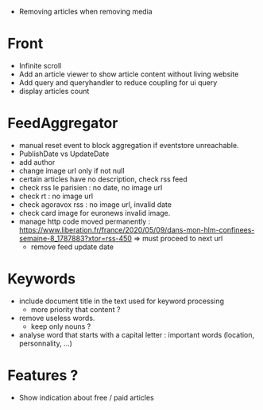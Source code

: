 * Removing articles when removing media

# Front
* Infinite scroll
* Add an article viewer to show article content without living website
* Add query and queryhandler to reduce coupling for ui query
* display articles count

# FeedAggregator 
* manual reset event to block aggregation if eventstore unreachable.
* PublishDate vs UpdateDate
* add author
* change image url only if not null
* certain articles have no description, check rss feed
* check rss le parisien : no date, no image url
* check rt : no image url
* check agoravox rss : no image url, invalid date
* check card image for euronews invalid image.
* manage http code moved permanently : https://www.liberation.fr/france/2020/05/09/dans-mon-hlm-confinees-semaine-8_1787883?xtor=rss-450
  => must proceed to next url
  * remove feed update date

# Keywords
* include document title in the text used for keyword processing
  * more priority that content ?
* remove useless words.
  * keep only nouns ? 
* analyse word that starts with a capital letter : important words (location, personnality, ...)

# Features ?
* Show indication about free / paid articles